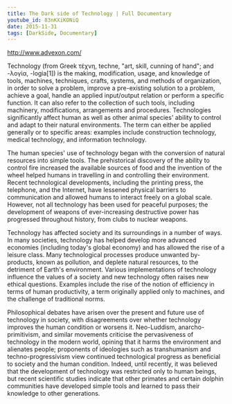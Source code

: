 ```yaml
---
title: The Dark side of Technology | Full Documentary
youtube_id: 83nKXiKONiQ
date: 2015-11-31
tags: [DarkSide, Documentary]
---
```



http://www.advexon.com/

Technology (from Greek τέχνη, techne, "art, skill, cunning of hand"; and -λογία, -logia[1]) is the making, modification, usage, and knowledge of tools, machines, techniques, crafts, systems, and methods of organization, in order to solve a problem, improve a pre-existing solution to a problem, achieve a goal, handle an applied input/output relation or perform a specific function. It can also refer to the collection of such tools, including machinery, modifications, arrangements and procedures. Technologies significantly affect human as well as other animal species' ability to control and adapt to their natural environments. The term can either be applied generally or to specific areas: examples include construction technology, medical technology, and information technology.

The human species' use of technology began with the conversion of natural resources into simple tools. The prehistorical discovery of the ability to control fire increased the available sources of food and the invention of the wheel helped humans in travelling in and controlling their environment. Recent technological developments, including the printing press, the telephone, and the Internet, have lessened physical barriers to communication and allowed humans to interact freely on a global scale. However, not all technology has been used for peaceful purposes; the development of weapons of ever-increasing destructive power has progressed throughout history, from clubs to nuclear weapons.

Technology has affected society and its surroundings in a number of ways. In many societies, technology has helped develop more advanced economies (including today's global economy) and has allowed the rise of a leisure class. Many technological processes produce unwanted by-products, known as pollution, and deplete natural resources, to the detriment of Earth's environment. Various implementations of technology influence the values of a society and new technology often raises new ethical questions. Examples include the rise of the notion of efficiency in terms of human productivity, a term originally applied only to machines, and the challenge of traditional norms.

Philosophical debates have arisen over the present and future use of technology in society, with disagreements over whether technology improves the human condition or worsens it. Neo-Luddism, anarcho-primitivism, and similar movements criticise the pervasiveness of technology in the modern world, opining that it harms the environment and alienates people; proponents of ideologies such as transhumanism and techno-progressivism view continued technological progress as beneficial to society and the human condition. Indeed, until recently, it was believed that the development of technology was restricted only to human beings, but recent scientific studies indicate that other primates and certain dolphin communities have developed simple tools and learned to pass their knowledge to other generations.


